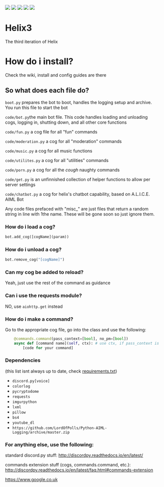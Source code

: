 [![](https://travis-ci.com/LordOfPolls/Helix3.svg?branch=Stable)](https://travis-ci.com/LordOfPolls/Helix3) 
![](https://img.shields.io/github/last-commit/LordOfPolls/Helix3.svg) 
![](https://img.shields.io/discord/460074170475085825.svg) 
![](https://img.shields.io/github/commit-activity/y/LordOfPolls/Helix3.svg)
![](https://img.shields.io/badge/Version-Beta-red.svg)
# Helix3
The third iteration of Helix

# How do i install?
Check the wiki, install and config guides are there

## So what does each file do?

``boot.py`` prepares the bot to boot, handles the logging setup and archive. You run this file to start the bot

``code/bot.py``the main bot file. This code handles loading and unloading cogs, logging in, shutting down, and all other core functions

``code/fun.py`` a cog file for all "fun" commands

``code/moderation.py`` a cog for all "moderation" commands

``code/music.py`` a cog for all music functions

``code/utilites.py`` a cog for all "utilities" commands

``code/porn.py`` a cog for all the *cough* naughty commands

``code/get.py`` is an unfinnished collection of helper functions to allow per server settings

``code/chatbot.py`` a cog for helix's chatbot capability, based on A.L.I.C.E. AIML Bot

Any code files prefaced with "misc_" are just files that return a random string in line with 1the name. These will be gone soon so just ignore them.

### How do i load a cog?
```py
bot.add_cog([cogName](param))
```
### How do i unload a cog?
```py
bot.remove_cog("[cogName]")
```
### Can my cog be added to reload?
Yeah, just use the rest of the command as guidance

### Can i use the requests module?
NO, use ``aiohttp.get`` instead

### How do i make a command?
Go to the appropriate cog file, go into the class and use the following:
```py
    @commands.command(pass_context=[bool], no_pm=[bool])
    async def [command name](self, ctx): # use ctx, if pass_context is true
        [code for your command]
 ```

### Dependencies
(this list isnt always up to date, check [requirements.txt](https://raw.githubusercontent.com/LordOfPolls/Helix3/Stable/requirements.txt))
- `discord.py[voice]`
- `colorlog`
- `pycryptodome`
- `requests`
- `imgurpython`
- `lxml`
- `pillow`
- `bs4`
- `youtube_dl`
- `https://github.com/LordOfPolls/Python-AIML-Logging/archive/master.zip`

### For anything else, use the following:
standard discord.py stuff: http://discordpy.readthedocs.io/en/latest/

commands extension stuff (cogs, commands.command, etc.): http://discordpy.readthedocs.io/en/latest/faq.html#commands-extension

https://www.google.co.uk
